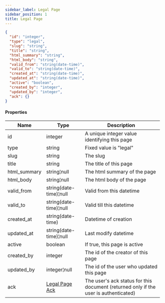 ```yaml
---
sidebar_label: Legal Page
sidebar_position: 1
title: Legal Page
---
```


```json
{
  "id": "integer",
  "type": "legal",
  "slug": "string",
  "title": "string",
  "html_summary": "string",
  "html_body": "string",
  "valid_from": "string(date-time)",
  "valid_to": "string(date-time)",
  "created_at": "string(date-time)",
  "updated_at": "string(date-time)",
  "active": "boolean",
  "created_by": "integer",
  "updated_by": "integer",
  "ack": {}
}
```

#### Properties

| Name         | Type                             | Description                                                                          |
|--------------|----------------------------------|--------------------------------------------------------------------------------------|
| id           | integer                          | A unique integer value identifying this page                                         |
| type         | string                           | Fixed value is "legal"                                                               |
| slug         | string                           | The slug                                                                             |
| title        | string                           | The title of this page                                                               |
| html_summary | string¦null                      | The html summary of the page                                                         |
| html_body    | string¦null                      | The html body of the page                                                            |
| valid_from   | string(date-time)¦null           | Valid from this datetime                                                             |
| valid_to     | string(date-time)¦null           | Valid till this datetime                                                             |
| created_at   | string(date-time)                | Datetime of creation                                                                 |
| updated_at   | string(date-time)¦null           | Last modify datetime                                                                 |
| active       | boolean                          | If true, this page is active                                                         |
| created_by   | integer                          | The id of the creator of this page                                                   |
| updated_by   | integer¦null                     | The id of the user who updated this page                                             |
| ack          | [Legal Page Ack](legal_page_ack) | The user's ack status for this document (returned only if the user is authenticated) |